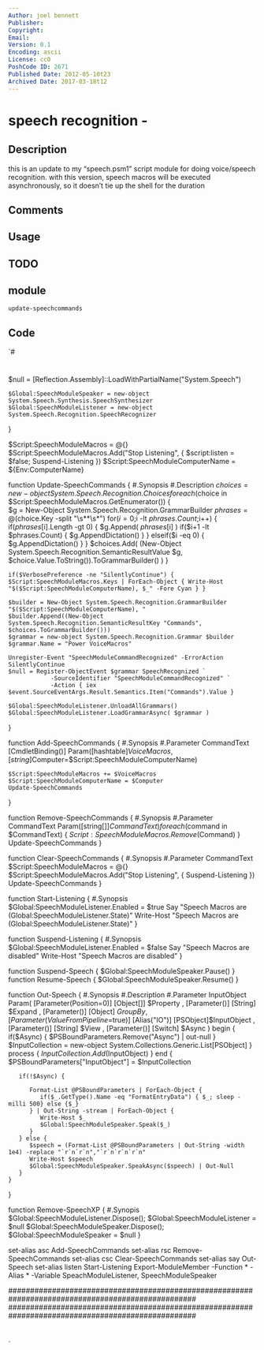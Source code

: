 ```yaml
---
Author: joel bennett
Publisher: 
Copyright: 
Email: 
Version: 0.1
Encoding: ascii
License: cc0
PoshCode ID: 2671
Published Date: 2012-05-10t23
Archived Date: 2017-03-18t12
---
```


# speech recognition - 

## Description

this is an update to my “speech.psm1” script module for doing voice/speech recognition. with this version, speech macros will be executed asynchronously, so it doesn’t tie up the shell for the duration

## Comments



## Usage



## TODO



## module

`update-speechcommands`

## Code

`#
 #
 $null = [Reflection.Assembly]::LoadWithPartialName("System.Speech")
 
 
    $Global:SpeechModuleSpeaker = new-object System.Speech.Synthesis.SpeechSynthesizer
    $Global:SpeechModuleListener = new-object System.Speech.Recognition.SpeechRecognizer
 }
 
 $Script:SpeechModuleMacros = @{}
 $Script:SpeechModuleMacros.Add("Stop Listening", { $script:listen = $false; Suspend-Listening })
 $Script:SpeechModuleComputerName = ${Env:ComputerName}
 
 function Update-SpeechCommands {
 #.Synopsis 
 #.Description
    $choices = new-object System.Speech.Recognition.Choices
    foreach($choice in $Script:SpeechModuleMacros.GetEnumerator()) {   
       $g = New-Object System.Speech.Recognition.GrammarBuilder
       $phrases = @($choice.Key -split "\s*\*\s*")
       for($i=0;$i -lt $phrases.Count;$i++) {
          if($phrases[$i].Length -gt 0) {
             $g.Append( $phrases[$i] )
             if($i+1 -lt $phrases.Count) {
                $g.AppendDictation()
             }
          } elseif($i -eq 0) {
             $g.AppendDictation()
          }
       }
       $choices.Add( (New-Object System.Speech.Recognition.SemanticResultValue $g, 
                      $choice.Value.ToString()).ToGrammarBuilder() )
    }
 
    if($VerbosePreference -ne "SilentlyContinue") { $Script:SpeechModuleMacros.Keys | ForEach-Object { Write-Host "$($Script:SpeechModuleComputerName), $_" -Fore Cyan } }
 
    $builder = New-Object System.Speech.Recognition.GrammarBuilder "$($Script:SpeechModuleComputerName), "
    $builder.Append((New-Object System.Speech.Recognition.SemanticResultKey "Commands", $choices.ToGrammarBuilder()))
    $grammar = new-object System.Speech.Recognition.Grammar $builder
    $grammar.Name = "Power VoiceMacros"
 
    Unregister-Event "SpeechModuleCommandRecognized" -ErrorAction SilentlyContinue
    $null = Register-ObjectEvent $grammar SpeechRecognized `
                -SourceIdentifier "SpeechModuleCommandRecognized" `
                -Action { iex $event.SourceEventArgs.Result.Semantics.Item("Commands").Value }
    
    $Global:SpeechModuleListener.UnloadAllGrammars()
    $Global:SpeechModuleListener.LoadGrammarAsync( $grammar )
 }
 
 function Add-SpeechCommands {
 #.Synopsis
 #.Parameter CommandText
    [CmdletBinding()]
    Param([hashtable]$VoiceMacros,[string]$Computer=$Script:SpeechModuleComputerName)
    
    $Script:SpeechModuleMacros += $VoiceMacros 
    $Script:SpeechModuleComputerName = $Computer 
    Update-SpeechCommands
 }
 
 function Remove-SpeechCommands {
 #.Synopsis
 #.Parameter CommandText
    Param([string[]]$CommandText)
    foreach($command in $CommandText) { $Script:SpeechModuleMacros.Remove($Command) }
    Update-SpeechCommands
 }
 
 function Clear-SpeechCommands {
 #.Synopsis
 #.Parameter CommandText
    $Script:SpeechModuleMacros = @{}
    $Script:SpeechModuleMacros.Add("Stop Listening", { Suspend-Listening })
    Update-SpeechCommands
 }
 
 
 function Start-Listening {
 #.Synopsis
    $Global:SpeechModuleListener.Enabled = $true
    Say "Speech Macros are $($Global:SpeechModuleListener.State)"
    Write-Host "Speech Macros are $($Global:SpeechModuleListener.State)"
 }
 
 function Suspend-Listening {
 #.Synopsis
    $Global:SpeechModuleListener.Enabled = $false
    Say "Speech Macros are disabled"
    Write-Host "Speech Macros are disabled"
 }
 
 function Suspend-Speech {
    $Global:SpeechModuleSpeaker.Pause()
 }
 function Resume-Speech {
    $Global:SpeechModuleSpeaker.Resume()
 }
 
 function Out-Speech {
 #.Synopsis
 #.Description
 #.Parameter InputObject
    Param( 
    [Parameter(Position=0)]
    [Object[]]
    $Property
 ,
    [Parameter()]
    [String]
    $Expand
 ,
    [Parameter()]
    [Object]
    $GroupBy
 ,
    [Parameter(ValueFromPipeline=$true)]
    [Alias("IO")]
    [PSObject]$InputObject
 ,
    [Parameter()]
    [String]
    $View
 ,
    [Parameter()]
    [Switch]
    $Async
    )
    begin {
       if($Async) {
          $PSBoundParameters.Remove("Async") | out-null
       }
       $InputCollection = new-object System.Collections.Generic.List[PSObject]
    }
    process {
       $InputCollection.Add($InputObject)
    }
    end {
       $PSBoundParameters["InputObject"] = $InputCollection
       
       if(!$Async) {
          
          Format-List @PSBoundParameters | ForEach-Object { 
             if($_.GetType().Name -eq "FormatEntryData") { $_; sleep -milli 500} else {$_}
          } | Out-String -stream | ForEach-Object {
             Write-Host $_
             $Global:SpeechModuleSpeaker.Speak($_)
          }
       } else {
          $speech = (Format-List @PSBoundParameters | Out-String -width 1e4) -replace "`r`n`r`n","`r`n`r`n`r`n"
          Write-Host $speech
          $Global:SpeechModuleSpeaker.SpeakAsync($speech) | Out-Null
       }
    }
 }
 
 function Remove-SpeechXP {
 #.Synopis
    $Global:SpeechModuleListener.Dispose(); $Global:SpeechModuleListener = $null
    $Global:SpeechModuleSpeaker.Dispose(); $Global:SpeechModuleSpeaker = $null
 }
 
 set-alias asc Add-SpeechCommands
 set-alias rsc Remove-SpeechCommands
 set-alias csc Clear-SpeechCommands
 set-alias say Out-Speech
 set-alias listen Start-Listening
 Export-ModuleMember -Function * -Alias * -Variable SpeachModuleListener, SpeechModuleSpeaker
 
 ###################################################################################################
 ###################################################################################################
 #
`

